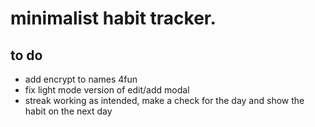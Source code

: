 # minimalist habit tracker.

## to do 

- add encrypt to names 4fun
- fix light mode version of edit/add modal
- streak working as intended, make a check for the day and show the habit on the next day